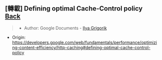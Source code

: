 ## [轉載] Defining optimal Cache-Control policy [Back](./../post.md)

> - Author: Google Documents - [Ilya Grigorik](http://igvita.com/)
- Origin: https://developers.google.com/web/fundamentals/performance/optimizing-content-efficiency/http-caching#defining-optimal-cache-control-policy



